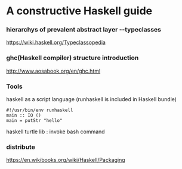 # A constructive Haskell guide

### hierarchys of prevalent abstract layer --typeclasses

https://wiki.haskell.org/Typeclassopedia

### ghc(Haskell compiler) structure introduction

http://www.aosabook.org/en/ghc.html

### Tools

haskell as a script language (runhaskell is included in Haskell bundle)

    #!/usr/bin/env runhaskell
    main :: IO ()
    main = putStr "hello"


haskell turtle lib : invoke bash command 

### distribute

https://en.wikibooks.org/wiki/Haskell/Packaging
